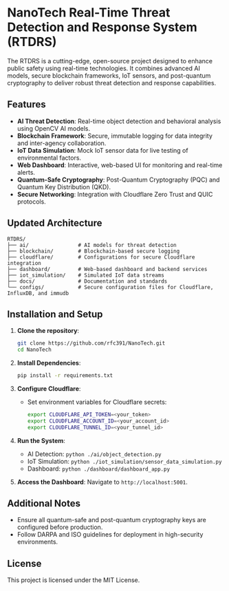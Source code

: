 
# NanoTech Real-Time Threat Detection and Response System (RTDRS)

The RTDRS is a cutting-edge, open-source project designed to enhance public safety using real-time technologies. It combines advanced AI models, secure blockchain frameworks, IoT sensors, and post-quantum cryptography to deliver robust threat detection and response capabilities.

## Features
- **AI Threat Detection**: Real-time object detection and behavioral analysis using OpenCV AI models.
- **Blockchain Framework**: Secure, immutable logging for data integrity and inter-agency collaboration.
- **IoT Data Simulation**: Mock IoT sensor data for live testing of environmental factors.
- **Web Dashboard**: Interactive, web-based UI for monitoring and real-time alerts.
- **Quantum-Safe Cryptography**: Post-Quantum Cryptography (PQC) and Quantum Key Distribution (QKD).
- **Secure Networking**: Integration with Cloudflare Zero Trust and QUIC protocols.

## Updated Architecture
```
RTDRS/
├── ai/                # AI models for threat detection
├── blockchain/        # Blockchain-based secure logging
├── cloudflare/        # Configurations for secure Cloudflare integration
├── dashboard/         # Web-based dashboard and backend services
├── iot_simulation/    # Simulated IoT data streams
├── docs/              # Documentation and standards
└── configs/           # Secure configuration files for Cloudflare, InfluxDB, and immudb
```

## Installation and Setup
1. **Clone the repository**:
    ```bash
    git clone https://github.com/rfc391/NanoTech.git
    cd NanoTech
    ```

2. **Install Dependencies**:
    ```bash
    pip install -r requirements.txt
    ```

3. **Configure Cloudflare**:
    - Set environment variables for Cloudflare secrets:
        ```bash
        export CLOUDFLARE_API_TOKEN=<your_token>
        export CLOUDFLARE_ACCOUNT_ID=<your_account_id>
        export CLOUDFLARE_TUNNEL_ID=<your_tunnel_id>
        ```

4. **Run the System**:
    - AI Detection: `python ./ai/object_detection.py`
    - IoT Simulation: `python ./iot_simulation/sensor_data_simulation.py`
    - Dashboard: `python ./dashboard/dashboard_app.py`

5. **Access the Dashboard**:
    Navigate to `http://localhost:5001`.

## Additional Notes
- Ensure all quantum-safe and post-quantum cryptography keys are configured before production.
- Follow DARPA and ISO guidelines for deployment in high-security environments.

## License
This project is licensed under the MIT License.
